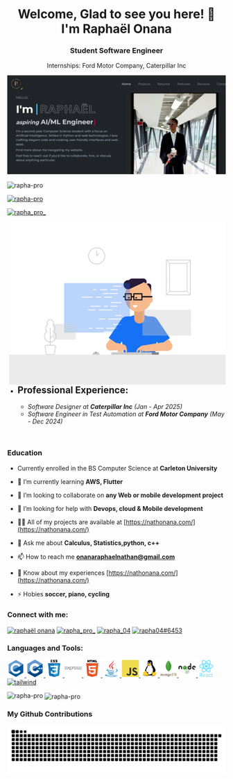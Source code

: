<h1 align="center">Welcome, Glad to see you here! 🎉 I'm Raphaël Onana</h1>
<h3 align="center">Student Software Engineer</h3>
<p align="center">Internships: Ford Motor Company, Caterpillar Inc </p>

<a align="left" href="https://nathonana.com/"> <img src="https://github.com/rapha-pro/rapha-pro/blob/7f3086bf95063fee5764589f918e4317abcc57b9/background.png" > </a>

<p align="left"> <img src="https://komarev.com/ghpvc/?username=rapha-pro&label=Profile%20views&color=0e75b6&style=flat" alt="rapha-pro" /> </p>

<p align="left"> <a href="https://github.com/ryo-ma/github-profile-trophy"><img src="https://github-profile-trophy.vercel.app/?username=rapha-pro" alt="rapha-pro" /></a> </p>

<p align="left"> <a href="https://twitter.com/rapha_pro_" target="blank"><img src="https://img.shields.io/twitter/follow/rapha_pro_?logo=twitter&style=for-the-badge" alt="rapha_pro_" /></a> </p>

<img align="right" width="500" alt="coding" src="https://github.com/rapha-pro/rapha-pro/blob/87ce6588128cb47173078b574f1974a8be5f78a7/programming.gif" />

- ## Professional Experience:
     - *Software Designer at **Caterpillar Inc** (Jan - Apr 2025)*
    - *Software Engineer in Test Automation at **Ford Motor Company** (May - Dec 2024)*
 
<br>

  ### Education
- Currently enrolled in the BS Computer Science at **Carleton University**

- 🌱 I’m currently learning **AWS, Flutter**

- 👯 I’m looking to collaborate on **any Web or mobile development project**

- 🤝 I’m looking for help with **Devops, cloud & Mobile development**

- 👨‍💻 All of my projects are available at [https://nathonana.com/](https://nathonana.com/)

- 💬 Ask me about **Calculus, Statistics,python, c++**

- 📫 How to reach me **onanaraphaelnathan@gmail.com**

- 📄 Know about my experiences [https://nathonana.com/](https://nathonana.com/)

- ⚡ Hobies **soccer, piano, cycling**

<h3 align="left">Connect with me:</h3>
<p align="left">
<a href="https://linkedin.com/in/raphaël onana" target="blank"><img align="center" src="https://raw.githubusercontent.com/rahuldkjain/github-profile-readme-generator/master/src/images/icons/Social/linked-in-alt.svg" alt="raphaël onana" height="30" width="40" /></a>
<a href="https://twitter.com/rapha_pro_" target="blank"><img align="center" src="https://raw.githubusercontent.com/rahuldkjain/github-profile-readme-generator/master/src/images/icons/Social/twitter.svg" alt="rapha_pro_" height="30" width="40" /></a>
<a href="https://www.leetcode.com/rapha_04" target="blank"><img align="center" src="https://raw.githubusercontent.com/rahuldkjain/github-profile-readme-generator/master/src/images/icons/Social/leet-code.svg" alt="rapha_04" height="30" width="40" /></a>
<a href="https://discord.gg/rapha04#6453" target="blank"><img align="center" src="https://raw.githubusercontent.com/rahuldkjain/github-profile-readme-generator/master/src/images/icons/Social/discord.svg" alt="rapha04#6453" height="30" width="40" /></a>
</p>

<h3 align="left">Languages and Tools:</h3>
<p align="left"> <a href="https://www.cprogramming.com/" target="_blank" rel="noreferrer"> <img src="https://raw.githubusercontent.com/devicons/devicon/master/icons/c/c-original.svg" alt="c" width="40" height="40"/> </a> <a href="https://www.w3schools.com/cpp/" target="_blank" rel="noreferrer"> <img src="https://raw.githubusercontent.com/devicons/devicon/master/icons/cplusplus/cplusplus-original.svg" alt="cplusplus" width="40" height="40"/> </a> <a href="https://www.w3schools.com/css/" target="_blank" rel="noreferrer"> <img src="https://raw.githubusercontent.com/devicons/devicon/master/icons/css3/css3-original-wordmark.svg" alt="css3" width="40" height="40"/> </a> <a href="https://expressjs.com" target="_blank" rel="noreferrer"> <img src="https://raw.githubusercontent.com/devicons/devicon/master/icons/express/express-original-wordmark.svg" alt="express" width="40" height="40"/> </a> <a href="https://www.w3.org/html/" target="_blank" rel="noreferrer"> <img src="https://raw.githubusercontent.com/devicons/devicon/master/icons/html5/html5-original-wordmark.svg" alt="html5" width="40" height="40"/> </a> <a href="https://www.java.com" target="_blank" rel="noreferrer"> <img src="https://raw.githubusercontent.com/devicons/devicon/master/icons/java/java-original.svg" alt="java" width="40" height="40"/> </a> <a href="https://developer.mozilla.org/en-US/docs/Web/JavaScript" target="_blank" rel="noreferrer"> <img src="https://raw.githubusercontent.com/devicons/devicon/master/icons/javascript/javascript-original.svg" alt="javascript" width="40" height="40"/> </a> <a href="https://www.linux.org/" target="_blank" rel="noreferrer"> <img src="https://raw.githubusercontent.com/devicons/devicon/master/icons/linux/linux-original.svg" alt="linux" width="40" height="40"/> </a> <a href="https://www.mongodb.com/" target="_blank" rel="noreferrer"> <img src="https://raw.githubusercontent.com/devicons/devicon/master/icons/mongodb/mongodb-original-wordmark.svg" alt="mongodb" width="40" height="40"/> </a> <a href="https://nodejs.org" target="_blank" rel="noreferrer"> <img src="https://raw.githubusercontent.com/devicons/devicon/master/icons/nodejs/nodejs-original-wordmark.svg" alt="nodejs" width="40" height="40"/> </a> <a href="https://reactjs.org/" target="_blank" rel="noreferrer"> <img src="https://raw.githubusercontent.com/devicons/devicon/master/icons/react/react-original-wordmark.svg" alt="react" width="40" height="40"/> </a> <a href="https://tailwindcss.com/" target="_blank" rel="noreferrer"> <img src="https://www.vectorlogo.zone/logos/tailwindcss/tailwindcss-icon.svg" alt="tailwind" width="40" height="40"/> </a> </p>

<p><img align="left" src="https://github-readme-stats.vercel.app/api/top-langs?username=rapha-pro&show_icons=true&locale=en&layout=compact" alt="rapha-pro" /></p>

<p>&nbsp;<img align="center" src="https://github-readme-stats.vercel.app/api?username=rapha-pro&show_icons=true&locale=en" alt="rapha-pro" /></p>

### My Github Contributions
![Snake animation](https://github.com/rapha-pro/rapha-pro/blob/output/github-contribution-grid-snake.svg)

